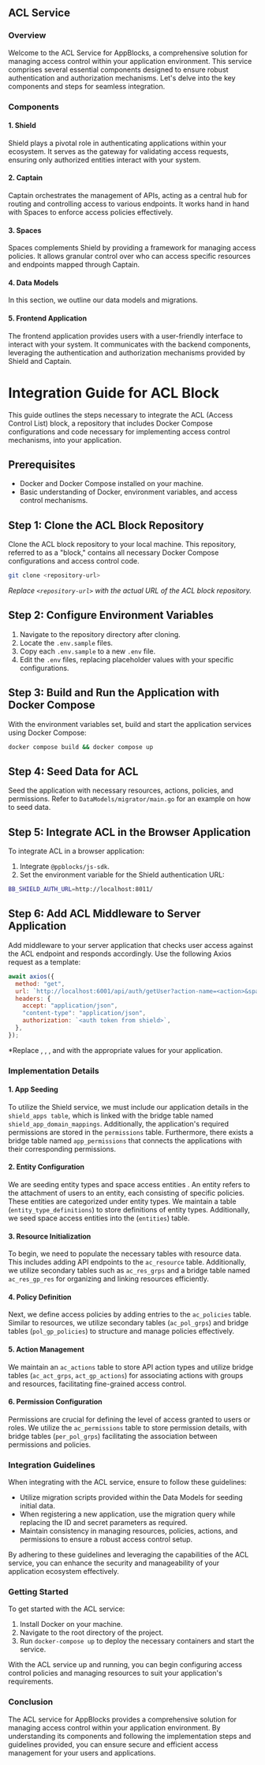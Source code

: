 ## ACL Service

### Overview

Welcome to the ACL Service for AppBlocks, a comprehensive solution for managing access control within your application environment. This service comprises several essential components designed to ensure robust authentication and authorization mechanisms. Let's delve into the key components and steps for seamless integration.

### Components

#### 1. Shield

Shield plays a pivotal role in authenticating applications within your ecosystem. It serves as the gateway for validating access requests, ensuring only authorized entities interact with your system.

#### 2. Captain

Captain orchestrates the management of APIs, acting as a central hub for routing and controlling access to various endpoints. It works hand in hand with Spaces to enforce access policies effectively.

#### 3. Spaces

Spaces complements Shield by providing a framework for managing access policies. It allows granular control over who can access specific resources and endpoints mapped through Captain.

#### 4. Data Models

In this section, we outline our data models and migrations.

#### 5. Frontend Application

The frontend application provides users with a user-friendly interface to interact with your system. It communicates with the backend components, leveraging the authentication and authorization mechanisms provided by Shield and Captain.

# Integration Guide for ACL Block

This guide outlines the steps necessary to integrate the ACL (Access Control List) block, a repository that includes Docker Compose configurations and code necessary for implementing access control mechanisms, into your application.

## Prerequisites

- Docker and Docker Compose installed on your machine.
- Basic understanding of Docker, environment variables, and access control mechanisms.

## Step 1: Clone the ACL Block Repository

Clone the ACL block repository to your local machine. This repository, referred to as a "block," contains all necessary Docker Compose configurations and access control code.

```bash
git clone <repository-url>
```

_Replace `<repository-url>` with the actual URL of the ACL block repository._

## Step 2: Configure Environment Variables

1. Navigate to the repository directory after cloning.
2. Locate the `.env.sample` files.
3. Copy each `.env.sample` to a new `.env` file.
4. Edit the `.env` files, replacing placeholder values with your specific configurations.

## Step 3: Build and Run the Application with Docker Compose

With the environment variables set, build and start the application services using Docker Compose:

```bash
docker compose build && docker compose up
```

## Step 4: Seed Data for ACL

Seed the application with necessary resources, actions, policies, and permissions. Refer to `DataModels/migrator/main.go` for an example on how to seed data.

## Step 5: Integrate ACL in the Browser Application

To integrate ACL in a browser application:

1. Integrate `@ppblocks/js-sdk`.
2. Set the environment variable for the Shield authentication URL:

```bash
BB_SHIELD_AUTH_URL=http://localhost:8011/
```

## Step 6: Add ACL Middleware to Server Application

Add middleware to your server application that checks user access against the ACL endpoint and responds accordingly. Use the following Axios request as a template:

```javascript
await axios({
  method: "get",
  url: `http://localhost:6001/api/auth/getUser?action-name=<action>&space-id=<your space id>&resource-name=<resource name>`,
  headers: {
    accept: "application/json",
    "content-type": "application/json",
    authorization: `<auth token from shield>`,
  },
});
```

\*Replace <action>, <your space id>, <resource name>, and <auth token from shield> with the appropriate values for your application.

### Implementation Details

#### 1. App Seeding

To utilize the Shield service, we must include our application details in the `shield_apps table`, which is linked with the bridge table named `shield_app_domain_mappings`. Additionally, the application's required permissions are stored in the `permissions` table. Furthermore, there exists a bridge table named `app_permissions` that connects the applications with their corresponding permissions.

#### 2. Entity Configuration

We are seeding entity types and space access entities . An entity refers to the attachment of users to an entity, each consisting of specific policies. These entities are categorized under entity types. We maintain a table (`entity_type_definitions`) to store definitions of entity types. Additionally, we seed space access entities into the (`entities`) table.

#### 3. Resource Initialization

To begin, we need to populate the necessary tables with resource data. This includes adding API endpoints to the `ac_resource` table. Additionally, we utilize secondary tables such as `ac_res_grps` and a bridge table named `ac_res_gp_res` for organizing and linking resources efficiently.

#### 4. Policy Definition

Next, we define access policies by adding entries to the `ac_policies` table. Similar to resources, we utilize secondary tables (`ac_pol_grps`) and bridge tables (`pol_gp_policies`) to structure and manage policies effectively.

#### 5. Action Management

We maintain an `ac_actions` table to store API action types and utilize bridge tables (`ac_act_grps`, `act_gp_actions`) for associating actions with groups and resources, facilitating fine-grained access control.

#### 6. Permission Configuration

Permissions are crucial for defining the level of access granted to users or roles. We utilize the `ac_permissions` table to store permission details, with bridge tables (`per_pol_grps`) facilitating the association between permissions and policies.

### Integration Guidelines

When integrating with the ACL service, ensure to follow these guidelines:

- Utilize migration scripts provided within the Data Models for seeding initial data.
- When registering a new application, use the migration query while replacing the ID and secret parameters as required.
- Maintain consistency in managing resources, policies, actions, and permissions to ensure a robust access control setup.

By adhering to these guidelines and leveraging the capabilities of the ACL service, you can enhance the security and manageability of your application ecosystem effectively.

### Getting Started

To get started with the ACL service:

1. Install Docker on your machine.
2. Navigate to the root directory of the project.
3. Run `docker-compose up` to deploy the necessary containers and start the service.

With the ACL service up and running, you can begin configuring access control policies and managing resources to suit your application's requirements.

### Conclusion

The ACL service for AppBlocks provides a comprehensive solution for managing access control within your application environment. By understanding its components and following the implementation steps and guidelines provided, you can ensure secure and efficient access management for your users and applications.
